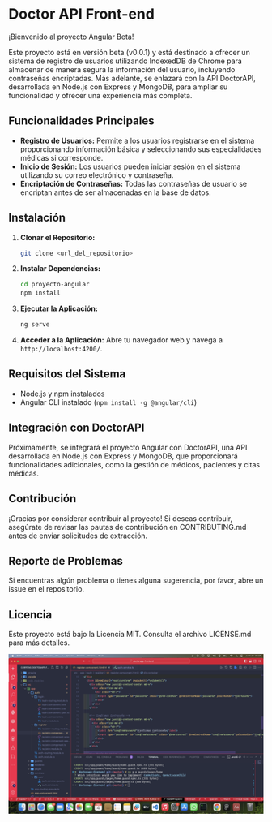 # Doctor API Front-end

¡Bienvenido al proyecto Angular Beta!

Este proyecto está en versión beta (v0.0.1) y está destinado a ofrecer un sistema de registro de usuarios utilizando IndexedDB de Chrome para almacenar de manera segura la información del usuario, incluyendo contraseñas encriptadas. Más adelante, se enlazará con la API DoctorAPI, desarrollada en Node.js con Express y MongoDB, para ampliar su funcionalidad y ofrecer una experiencia más completa.

## Funcionalidades Principales

- **Registro de Usuarios:** Permite a los usuarios registrarse en el sistema proporcionando información básica y seleccionando sus especialidades médicas si corresponde.
- **Inicio de Sesión:** Los usuarios pueden iniciar sesión en el sistema utilizando su correo electrónico y contraseña.
- **Encriptación de Contraseñas:** Todas las contraseñas de usuario se encriptan antes de ser almacenadas en la base de datos.

## Instalación

1. **Clonar el Repositorio:**
    ```bash
    git clone <url_del_repositorio>
    ```

2. **Instalar Dependencias:**
    ```bash
    cd proyecto-angular
    npm install
    ```

3. **Ejecutar la Aplicación:**
    ```bash
    ng serve
    ```

4. **Acceder a la Aplicación:**
    Abre tu navegador web y navega a `http://localhost:4200/`.

## Requisitos del Sistema

- Node.js y npm instalados
- Angular CLI instalado (`npm install -g @angular/cli`)

## Integración con DoctorAPI

Próximamente, se integrará el proyecto Angular con DoctorAPI, una API desarrollada en Node.js con Express y MongoDB, que proporcionará funcionalidades adicionales, como la gestión de médicos, pacientes y citas médicas.

## Contribución

¡Gracias por considerar contribuir al proyecto! Si deseas contribuir, asegúrate de revisar las pautas de contribución en CONTRIBUTING.md antes de enviar solicitudes de extracción.

## Reporte de Problemas

Si encuentras algún problema o tienes alguna sugerencia, por favor, abre un issue en el repositorio.

## Licencia

Este proyecto está bajo la Licencia MIT. Consulta el archivo LICENSE.md para más detalles.

![Vista previa del proyecto](/src/screenshot.png)
